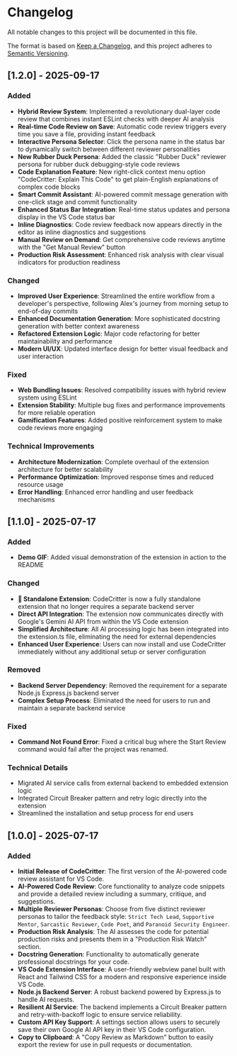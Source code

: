 # Changelog

All notable changes to this project will be documented in this file.

The format is based on [Keep a Changelog](https://keepachangelog.com/en/1.0.0/),
and this project adheres to [Semantic Versioning](https://semver.org/spec/v2.0.0.html).

## [1.2.0] - 2025-09-17

### Added
- **Hybrid Review System**: Implemented a revolutionary dual-layer code review that combines instant ESLint checks with deeper AI analysis
- **Real-time Code Review on Save**: Automatic code review triggers every time you save a file, providing instant feedback
- **Interactive Persona Selector**: Click the persona name in the status bar to dynamically switch between different reviewer personalities
- **New Rubber Duck Persona**: Added the classic "Rubber Duck" reviewer persona for rubber duck debugging-style code reviews
- **Code Explanation Feature**: New right-click context menu option "CodeCritter: Explain This Code" to get plain-English explanations of complex code blocks
- **Smart Commit Assistant**: AI-powered commit message generation with one-click stage and commit functionality
- **Enhanced Status Bar Integration**: Real-time status updates and persona display in the VS Code status bar
- **Inline Diagnostics**: Code review feedback now appears directly in the editor as inline diagnostics and suggestions
- **Manual Review on Demand**: Get comprehensive code reviews anytime with the "Get Manual Review" button
- **Production Risk Assessment**: Enhanced risk analysis with clear visual indicators for production readiness

### Changed
- **Improved User Experience**: Streamlined the entire workflow from a developer's perspective, following Alex's journey from morning setup to end-of-day commits
- **Enhanced Documentation Generation**: More sophisticated docstring generation with better context awareness
- **Refactored Extension Logic**: Major code refactoring for better maintainability and performance
- **Modern UI/UX**: Updated interface design for better visual feedback and user interaction

### Fixed
- **Web Bundling Issues**: Resolved compatibility issues with hybrid review system using ESLint
- **Extension Stability**: Multiple bug fixes and performance improvements for more reliable operation
- **Gamification Features**: Added positive reinforcement system to make code reviews more engaging

### Technical Improvements
- **Architecture Modernization**: Complete overhaul of the extension architecture for better scalability
- **Performance Optimization**: Improved response times and reduced resource usage
- **Error Handling**: Enhanced error handling and user feedback mechanisms

## [1.1.0] - 2025-07-17

### Added
- **Demo GIF**: Added visual demonstration of the extension in action to the README

### Changed
- **🚀 Standalone Extension**: CodeCritter is now a fully standalone extension that no longer requires a separate backend server
- **Direct API Integration**: The extension now communicates directly with Google's Gemini AI API from within the VS Code extension
- **Simplified Architecture**: All AI processing logic has been integrated into the extension.ts file, eliminating the need for external dependencies
- **Enhanced User Experience**: Users can now install and use CodeCritter immediately without any additional setup or server configuration

### Removed
- **Backend Server Dependency**: Removed the requirement for a separate Node.js Express.js backend server
- **Complex Setup Process**: Eliminated the need for users to run and maintain a separate backend service

### Fixed
- **Command Not Found Error**: Fixed a critical bug where the Start Review command would fail after the project was renamed.

### Technical Details
- Migrated AI service calls from external backend to embedded extension logic
- Integrated Circuit Breaker pattern and retry logic directly into the extension
- Streamlined the installation and setup process for end users

## [1.0.0] - 2025-07-17

### Added

* **Initial Release of CodeCritter**: The first version of the AI-powered code review assistant for VS Code.
* **AI-Powered Code Review**: Core functionality to analyze code snippets and provide a detailed review including a summary, critique, and suggestions.
* **Multiple Reviewer Personas**: Choose from five distinct reviewer personas to tailor the feedback style: `Strict Tech Lead`, `Supportive Mentor`, `Sarcastic Reviewer`, `Code Poet`, and `Paranoid Security Engineer`.
* **Production Risk Analysis**: The AI assesses the code for potential production risks and presents them in a "Production Risk Watch" section.
* **Docstring Generation**: Functionality to automatically generate professional docstrings for your code.
* **VS Code Extension Interface**: A user-friendly webview panel built with React and Tailwind CSS for a modern and responsive experience inside VS Code.
* **Node.js Backend Server**: A robust backend powered by Express.js to handle AI requests.
* **Resilient AI Service**: The backend implements a Circuit Breaker pattern and retry-with-backoff logic to ensure service reliability.
* **Custom API Key Support**: A settings section allows users to securely save their own Google AI API key in their VS Code configuration.
* **Copy to Clipboard**: A "Copy Review as Markdown" button to easily export the review for use in pull requests or documentation.